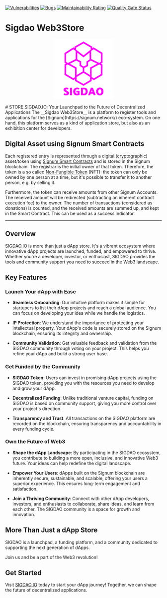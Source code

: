 [![Vulnerabilities](https://sonarcloud.io/api/project_badges/measure?project=ohager_burst-dappository&metric=vulnerabilities)](https://sonarcloud.io/dashboard?id=ohager_burst-dappository)
[![Bugs](https://sonarcloud.io/api/project_badges/measure?project=ohager_burst-dappository&metric=bugs)](https://sonarcloud.io/dashboard?id=ohager_burst-dappository)
[![Maintainability Rating](https://sonarcloud.io/api/project_badges/measure?project=ohager_burst-dappository&metric=sqale_rating)](https://sonarcloud.io/dashboard?id=ohager_burst-dappository)
[![Quality Gate Status](https://sonarcloud.io/api/project_badges/measure?project=ohager_burst-dappository&metric=alert_status)](https://sonarcloud.io/dashboard?id=ohager_burst-dappository)

# Sigdao Web3Store

<p align="center">
    <img src="./static/android-chrome-192x192.png" alt="Sigdao Web3Store Logo">
</p>
# STORE.SIGDAO.IO: Your Launchpad to the Future of Decentralized Applications
The __Sigdao Web3Store__ is a platform to register tools and applications for the [Signum](https://signum.network/) eco-system. 
On one hand, this platform serves as a kind of application store, but also as an exhibition center for developers. 

## Digital Asset using Signum Smart Contracts

Each registered entry is represented through a digital (cryptographic) asset/token using [Signum Smart Contracts](./assets/SmartContract.java) and is stored in the 
Signum blockchain. The registrar is the initial owner of that token. Therefore, the token is a so called [Non-Fungible Token](https://en.wikipedia.org/wiki/Non-fungible_token) (NFT):
the token can only be owned by one person at a time, but it's possible to transfer it to another person, e.g. by selling it.

Furthermore, the token can receive amounts from other Signum Accounts. The received amount will be redirected 
(subtracting an inherent contract execution fee) to the owner. The number of transactions (considered as donations) 
is counted, and the received amounts are summed up, and kept in the Smart Contract. This can be used as a success indicator. 

---
## Overview

SIGDAO.IO is more than just a dApp store. It's a vibrant ecosystem where innovative dApp projects are launched, funded, and empowered to thrive. Whether you're a developer, investor, or enthusiast, SIGDAO provides the tools and community support you need to succeed in the Web3 landscape.

## Key Features

### Launch Your dApp with Ease

- **Seamless Onboarding**: Our intuitive platform makes it simple for startupers to list their dApp projects and reach a global audience. You can focus on developing your idea while we handle the logistics.

- **IP Protection**: We understand the importance of protecting your intellectual property. Your dApp's code is securely stored on the Signum blockchain, ensuring its integrity and ownership.

- **Community Validation**: Get valuable feedback and validation from the SIGDAO community through voting on your project. This helps you refine your dApp and build a strong user base.

### Get Funded by the Community

- **SIGDAO Token**: Users can invest in promising dApp projects using the SIGDAO token, providing you with the resources you need to develop and grow your dApp.

- **Decentralized Funding**: Unlike traditional venture capital, funding on SIGDAO is based on community support, giving you more control over your project's direction. 

- **Transparency and Trust**: All transactions on the SIGDAO platform are recorded on the blockchain, ensuring transparency and accountability in every funding cycle.

### Own the Future of Web3

- **Shape the dApp Landscape**: By participating in the SIGDAO ecosystem, you contribute to building a more open, inclusive, and innovative Web3 future. Your ideas can help redefine the digital landscape.

- **Empower Your Users**: dApps built on the Signum blockchain are inherently secure, sustainable, and scalable, offering your users a superior experience. This ensures long-term engagement and satisfaction.

- **Join a Thriving Community**: Connect with other dApp developers, investors, and enthusiasts to collaborate, share ideas, and learn from each other. The SIGDAO community is a space for growth and innovation.

## More Than Just a dApp Store

SIGDAO is a launchpad, a funding platform, and a community dedicated to supporting the next generation of dApps. 

Join us and be a part of the Web3 revolution! 

## Get Started

Visit [SIGDAO.IO](https://sigdao.io) today to start your dApp journey! Together, we can shape the future of decentralized applications.
```

